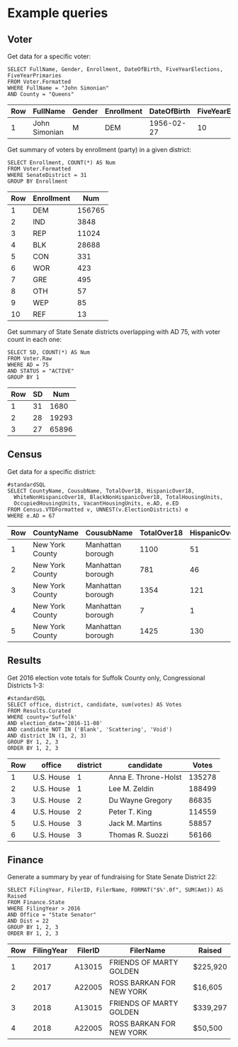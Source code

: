 # Example queries

## Voter

Get data for a specific voter:

```
SELECT FullName, Gender, Enrollment, DateOfBirth, FiveYearElections, FiveYearPrimaries
FROM Voter.Formatted
WHERE FullName = "John Simonian"
AND County = "Queens"
```

|Row|FullName|Gender|Enrollment|DateOfBirth|FiveYearElections|FiveYearPrimaries|
|---|--------|------|----------|-----------|-----------------|-----------------|
|1|John Simonian|M|DEM|1956-02-27|10|5|

Get summary of voters by enrollment (party) in a given district:

```
SELECT Enrollment, COUNT(*) AS Num
FROM Voter.Formatted
WHERE SenateDistrict = 31
GROUP BY Enrollment
```

|Row|Enrollment|Num|
|---|----------|---|
|1|DEM|156765|
|2|IND|3848|
|3|REP|11024|
|4|BLK|28688|
|5|CON|331|
|6|WOR|423|
|7|GRE|495|
|8|OTH|57|
|9|WEP|85|
|10|REF|13|

Get summary of State Senate districts overlapping with AD 75, with voter count in each one:

```
SELECT SD, COUNT(*) AS Num
FROM Voter.Raw
WHERE AD = 75
AND STATUS = "ACTIVE"
GROUP BY 1
```

|Row|SD|Num|
|---|--|---|
|1|31|1680|
|2|28|19293|
|3|27|65896|

## Census

Get data for a specific district:

```
#standardSQL
SELECT CountyName, CousubName, TotalOver18, HispanicOver18,
  WhiteNonHispanicOver18, BlackNonHispanicOver18, TotalHousingUnits,
  OccupiedHousingUnits, VacantHousingUnits, e.AD, e.ED
FROM Census.VTDFormatted v, UNNEST(v.ElectionDistricts) e
WHERE e.AD = 67
```

|Row|CountyName|CousubName|TotalOver18|HispanicOver18|WhiteNonHispanicOver18|BlackNonHispanicOver18|TotalHousingUnits|OccupiedHousingUnits|VacantHousingUnits|AD|ED|
|---|----------|----------|-----------|--------------|----------------------|----------------------|-----------------|--------------------|------------------|--|--|
|1|New York County|Manhattan borough|1100|51|930|14|791|716|75|67|48|
|2|New York County|Manhattan borough|781|46|666|15|554|511|43|67|103|
|3|New York County|Manhattan borough|1354|121|979|70|1154|994|160|67|12|
|4|New York County|Manhattan borough|7|1|0|6|0|0|0|67|118|
|5|New York County|Manhattan borough|1425|130|1020|59|1042|990|52|67|6|

## Results

Get 2016 election vote totals for Suffolk County only, Congressional Districts 1-3:

```
#standardSQL
SELECT office, district, candidate, sum(votes) AS Votes
FROM Results.Curated
WHERE county='Suffolk'
AND election_date='2016-11-08'
AND candidate NOT IN ('Blank', 'Scattering', 'Void')
AND district IN (1, 2, 3)
GROUP BY 1, 2, 3
ORDER BY 1, 2, 3
```

|Row|office|district|candidate|Votes|
|---|------|--------|---------|-----|	 
|1|U.S. House|1|Anna E. Throne-Holst|135278|
|2|U.S. House|1|Lee M. Zeldin|188499|
|3|U.S. House|2|Du Wayne Gregory|86835|
|4|U.S. House|2|Peter T. King|114559|
|5|U.S. House|3|Jack M. Martins|58857|
|6|U.S. House|3|Thomas R. Suozzi|56166|

## Finance

Generate a summary by year of fundraising for State Senate District 22:

```
SELECT FilingYear, FilerID, FilerName, FORMAT("$%'.0f", SUM(Amt)) AS Raised
FROM Finance.State
WHERE FilingYear > 2016
AND Office = "State Senator"
AND Dist = 22
GROUP BY 1, 2, 3
ORDER BY 1, 2, 3
```

|Row|FilingYear|FilerID|FilerName|Raised|
|---|----------|-------|---------|------|
|1|2017|A13015|FRIENDS OF MARTY GOLDEN|$225,920|
|2|2017|A22005|ROSS BARKAN FOR NEW YORK|$16,605|
|3|2018|A13015|FRIENDS OF MARTY GOLDEN|$339,297|
|4|2018|A22005|ROSS BARKAN FOR NEW YORK|$50,500|
